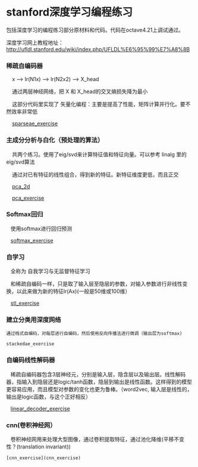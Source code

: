 # stanford深度学习编程练习
 
 包括深度学习的编程练习部分原材料和代码。代码在octave4.21上调试通过。
 
 深度学习网上教程地址： http://ufldl.stanford.edu/wiki/index.php/UFLDL%E6%95%99%E7%A8%8B
 
### 稀疏自编码器
     x --> lr(N1x) --> lr(N2x2) --> X_head
     
     通过两层神经网络，把 X 和 X_head的交叉熵损失降为最小
     
     这部分代码里实现了 矢量化编程：主要是提高了性能，矩阵计算并行化。要不然效率非常低
     
     [sparseae_exercise](sparseae_exercise)
     
### 主成分分析与白化（预处理的算法）
     共两个练习。使用了eig/svd来计算特征值和特征向量。可以参考 linalg 里的eig/svd算法
     
     通过对已有特征的线性组合，得到新的特征。新特征维度更低，而且正交
     
     [pca_2d](pca_wd)
     
     [pca_exercise](pca_exercise)

### Softmax回归
    使用softmax进行回归预测
    
    [softmax_exercise](softmax_exercise)

### 自学习
    全称为 自我学习与无监督特征学习
    
    和稀疏自编码一样，只是取了输入层至隐层的参数，对输入参数进行非线性变换，以此来做为新的特征lr(Ax)(一般是50维或100维）
    
    [stl_exercise](stl_exercise)

### 建立分类用深度网络
    通过栈式自编码，对每层进行自编码，然后使用反向传播法进行微调（输出层为softmax)
    
    stackedae_exercise

### 自编码线性解码器
    稀疏自编码器包含3层神经元，分别是输入层，隐含层以及输出层。线性解码器，指输入到隐层还是logic/tanh函数，隐层到输出是线性函数。这样得到的模型更容易应用，而且模型对参数的变化也更为鲁棒。（word2vec, 输入层是线性的，输出是logic函数，与这个正好相反）
    
    [linear_decoder_exercise](linear_decoder_exercise)

### cnn(卷积神经网）
    卷积神经网用来处理大型图像，通过卷积提取特征，通过池化降维(平移不变性？(translation invariant))
    
    [cnn_exercise](cnn_exercise)

 

 
 
 
 
 
